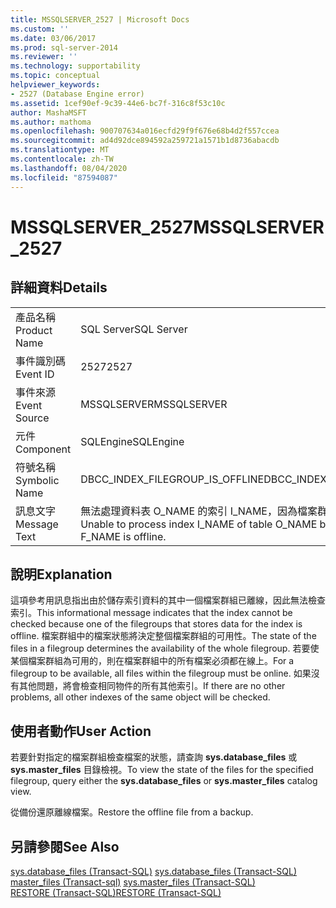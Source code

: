 ```yaml
---
title: MSSQLSERVER_2527 | Microsoft Docs
ms.custom: ''
ms.date: 03/06/2017
ms.prod: sql-server-2014
ms.reviewer: ''
ms.technology: supportability
ms.topic: conceptual
helpviewer_keywords:
- 2527 (Database Engine error)
ms.assetid: 1cef90ef-9c39-44e6-bc7f-316c8f53c10c
author: MashaMSFT
ms.author: mathoma
ms.openlocfilehash: 900707634a016ecfd29f9f676e68b4d2f557ccea
ms.sourcegitcommit: ad4d92dce894592a259721a1571b1d8736abacdb
ms.translationtype: MT
ms.contentlocale: zh-TW
ms.lasthandoff: 08/04/2020
ms.locfileid: "87594087"
---
```

# <a name="mssqlserver_2527"></a><span data-ttu-id="0c7c6-102">MSSQLSERVER_2527</span><span class="sxs-lookup"><span data-stu-id="0c7c6-102">MSSQLSERVER_2527</span></span>
    
## <a name="details"></a><span data-ttu-id="0c7c6-103">詳細資料</span><span class="sxs-lookup"><span data-stu-id="0c7c6-103">Details</span></span>  
  
|||  
|-|-|  
|<span data-ttu-id="0c7c6-104">產品名稱</span><span class="sxs-lookup"><span data-stu-id="0c7c6-104">Product Name</span></span>|<span data-ttu-id="0c7c6-105">SQL Server</span><span class="sxs-lookup"><span data-stu-id="0c7c6-105">SQL Server</span></span>|  
|<span data-ttu-id="0c7c6-106">事件識別碼</span><span class="sxs-lookup"><span data-stu-id="0c7c6-106">Event ID</span></span>|<span data-ttu-id="0c7c6-107">2527</span><span class="sxs-lookup"><span data-stu-id="0c7c6-107">2527</span></span>|  
|<span data-ttu-id="0c7c6-108">事件來源</span><span class="sxs-lookup"><span data-stu-id="0c7c6-108">Event Source</span></span>|<span data-ttu-id="0c7c6-109">MSSQLSERVER</span><span class="sxs-lookup"><span data-stu-id="0c7c6-109">MSSQLSERVER</span></span>|  
|<span data-ttu-id="0c7c6-110">元件</span><span class="sxs-lookup"><span data-stu-id="0c7c6-110">Component</span></span>|<span data-ttu-id="0c7c6-111">SQLEngine</span><span class="sxs-lookup"><span data-stu-id="0c7c6-111">SQLEngine</span></span>|  
|<span data-ttu-id="0c7c6-112">符號名稱</span><span class="sxs-lookup"><span data-stu-id="0c7c6-112">Symbolic Name</span></span>|<span data-ttu-id="0c7c6-113">DBCC_INDEX_FILEGROUP_IS_OFFLINE</span><span class="sxs-lookup"><span data-stu-id="0c7c6-113">DBCC_INDEX_FILEGROUP_IS_OFFLINE</span></span>|  
|<span data-ttu-id="0c7c6-114">訊息文字</span><span class="sxs-lookup"><span data-stu-id="0c7c6-114">Message Text</span></span>|<span data-ttu-id="0c7c6-115">無法處理資料表 O_NAME 的索引 I_NAME，因為檔案群組 F_NAME 已離線。</span><span class="sxs-lookup"><span data-stu-id="0c7c6-115">Unable to process index I_NAME of table O_NAME because filegroup F_NAME is offline.</span></span>|  
  
## <a name="explanation"></a><span data-ttu-id="0c7c6-116">說明</span><span class="sxs-lookup"><span data-stu-id="0c7c6-116">Explanation</span></span>  
 <span data-ttu-id="0c7c6-117">這項參考用訊息指出由於儲存索引資料的其中一個檔案群組已離線，因此無法檢查索引。</span><span class="sxs-lookup"><span data-stu-id="0c7c6-117">This informational message indicates that the index cannot be checked because one of the filegroups that stores data for the index is offline.</span></span> <span data-ttu-id="0c7c6-118">檔案群組中的檔案狀態將決定整個檔案群組的可用性。</span><span class="sxs-lookup"><span data-stu-id="0c7c6-118">The state of the files in a filegroup determines the availability of the whole filegroup.</span></span> <span data-ttu-id="0c7c6-119">若要使某個檔案群組為可用的，則在檔案群組中的所有檔案必須都在線上。</span><span class="sxs-lookup"><span data-stu-id="0c7c6-119">For a filegroup to be available, all files within the filegroup must be online.</span></span> <span data-ttu-id="0c7c6-120">如果沒有其他問題，將會檢查相同物件的所有其他索引。</span><span class="sxs-lookup"><span data-stu-id="0c7c6-120">If there are no other problems, all other indexes of the same object will be checked.</span></span>  
  
## <a name="user-action"></a><span data-ttu-id="0c7c6-121">使用者動作</span><span class="sxs-lookup"><span data-stu-id="0c7c6-121">User Action</span></span>  
 <span data-ttu-id="0c7c6-122">若要針對指定的檔案群組檢查檔案的狀態，請查詢 **sys.database_files** 或 **sys.master_files** 目錄檢視。</span><span class="sxs-lookup"><span data-stu-id="0c7c6-122">To view the state of the files for the specified filegroup, query either the **sys.database_files** or **sys.master_files** catalog view.</span></span>  
  
 <span data-ttu-id="0c7c6-123">從備份還原離線檔案。</span><span class="sxs-lookup"><span data-stu-id="0c7c6-123">Restore the offline file from a backup.</span></span>  
  
## <a name="see-also"></a><span data-ttu-id="0c7c6-124">另請參閱</span><span class="sxs-lookup"><span data-stu-id="0c7c6-124">See Also</span></span>  
 <span data-ttu-id="0c7c6-125">[sys.database_files &#40;Transact-SQL&#41;](/sql/relational-databases/system-catalog-views/sys-database-files-transact-sql) </span><span class="sxs-lookup"><span data-stu-id="0c7c6-125">[sys.database_files &#40;Transact-SQL&#41;](/sql/relational-databases/system-catalog-views/sys-database-files-transact-sql) </span></span>  
 <span data-ttu-id="0c7c6-126">[master_files &#40;Transact-sql&#41;](/sql/relational-databases/system-catalog-views/sys-master-files-transact-sql) </span><span class="sxs-lookup"><span data-stu-id="0c7c6-126">[sys.master_files &#40;Transact-SQL&#41;](/sql/relational-databases/system-catalog-views/sys-master-files-transact-sql) </span></span>  
 [<span data-ttu-id="0c7c6-127">RESTORE &#40;Transact-SQL&#41;</span><span class="sxs-lookup"><span data-stu-id="0c7c6-127">RESTORE &#40;Transact-SQL&#41;</span></span>](/sql/t-sql/statements/restore-statements-transact-sql)  
  
  
